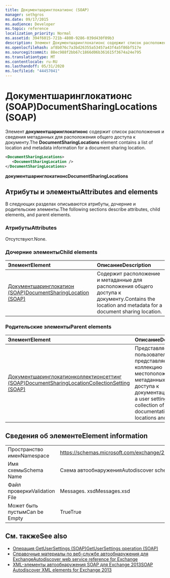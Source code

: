 ```yaml
---
title: Документшаринглокатионс (SOAP)
manager: sethgros
ms.date: 09/17/2015
ms.audience: Developer
ms.topic: reference
localization_priority: Normal
ms.assetid: 394f6015-721b-4800-9286-039d430f09b3
description: Элемент Документшаринглокатионс содержит список расположения и сведения метаданных для расположения общего доступа к документу.
ms.openlocfilehash: af8b076c7a3bd26355a53457a43f4a5f86bf517e
ms.sourcegitcommit: 88ec988f2bb67c1866d06b361615f3674a24e795
ms.translationtype: MT
ms.contentlocale: ru-RU
ms.lasthandoff: 05/31/2020
ms.locfileid: "44457041"
---
```

# <a name="documentsharinglocations-soap"></a><span data-ttu-id="a604d-103">Документшаринглокатионс (SOAP)</span><span class="sxs-lookup"><span data-stu-id="a604d-103">DocumentSharingLocations (SOAP)</span></span>

<span data-ttu-id="a604d-104">Элемент **документшаринглокатионс** содержит список расположения и сведения метаданных для расположения общего доступа к документу.</span><span class="sxs-lookup"><span data-stu-id="a604d-104">The **DocumentSharingLocations** element contains a list of location and metadata information for a document sharing location.</span></span> 
  
```XML
<DocumentSharingLocations>
   <DocumentSharingLocation />
</DocumentSharingLocations>
```

 <span data-ttu-id="a604d-105">**документшаринглокатионс**</span><span class="sxs-lookup"><span data-stu-id="a604d-105">**DocumentSharingLocations**</span></span>
## <a name="attributes-and-elements"></a><span data-ttu-id="a604d-106">Атрибуты и элементы</span><span class="sxs-lookup"><span data-stu-id="a604d-106">Attributes and elements</span></span>

<span data-ttu-id="a604d-107">В следующих разделах описываются атрибуты, дочерние и родительские элементы.</span><span class="sxs-lookup"><span data-stu-id="a604d-107">The following sections describe attributes, child elements, and parent elements.</span></span>
  
### <a name="attributes"></a><span data-ttu-id="a604d-108">Атрибуты</span><span class="sxs-lookup"><span data-stu-id="a604d-108">Attributes</span></span>

<span data-ttu-id="a604d-109">Отсутствуют.</span><span class="sxs-lookup"><span data-stu-id="a604d-109">None.</span></span>
  
### <a name="child-elements"></a><span data-ttu-id="a604d-110">Дочерние элементы</span><span class="sxs-lookup"><span data-stu-id="a604d-110">Child elements</span></span>

|<span data-ttu-id="a604d-111">**Элемент**</span><span class="sxs-lookup"><span data-stu-id="a604d-111">**Element**</span></span>|<span data-ttu-id="a604d-112">**Описание**</span><span class="sxs-lookup"><span data-stu-id="a604d-112">**Description**</span></span>|
|:-----|:-----|
|[<span data-ttu-id="a604d-113">Документшаринглокатион (SOAP)</span><span class="sxs-lookup"><span data-stu-id="a604d-113">DocumentSharingLocation (SOAP)</span></span>](documentsharinglocation-soap.md) <br/> |<span data-ttu-id="a604d-114">Содержит расположение и метаданные для расположения общего доступа к документу.</span><span class="sxs-lookup"><span data-stu-id="a604d-114">Contains the location and metadata for a document sharing location.</span></span>  <br/> |
   
### <a name="parent-elements"></a><span data-ttu-id="a604d-115">Родительские элементы</span><span class="sxs-lookup"><span data-stu-id="a604d-115">Parent elements</span></span>

|<span data-ttu-id="a604d-116">**Элемент**</span><span class="sxs-lookup"><span data-stu-id="a604d-116">**Element**</span></span>|<span data-ttu-id="a604d-117">**Описание**</span><span class="sxs-lookup"><span data-stu-id="a604d-117">**Description**</span></span>|
|:-----|:-----|
|[<span data-ttu-id="a604d-118">Документшаринглокатионколлектионсеттинг (SOAP)</span><span class="sxs-lookup"><span data-stu-id="a604d-118">DocumentSharingLocationCollectionSetting (SOAP)</span></span>](documentsharinglocationcollectionsetting-soap.md) <br/> |<span data-ttu-id="a604d-119">Представляет параметр пользователя, который представляет собой коллекцию местоположений и метаданных общего доступа к документации.</span><span class="sxs-lookup"><span data-stu-id="a604d-119">Represents a user setting that is a collection of documentation sharing locations and metadata.</span></span>  <br/> |
   
## <a name="element-information"></a><span data-ttu-id="a604d-120">Сведения об элементе</span><span class="sxs-lookup"><span data-stu-id="a604d-120">Element information</span></span>

|||
|:-----|:-----|
|<span data-ttu-id="a604d-121">Пространство имен</span><span class="sxs-lookup"><span data-stu-id="a604d-121">Namespace</span></span>  <br/> |https://schemas.microsoft.com/exchange/2010/Autodiscover  <br/> |
|<span data-ttu-id="a604d-122">Имя схемы</span><span class="sxs-lookup"><span data-stu-id="a604d-122">Schema Name</span></span>  <br/> |<span data-ttu-id="a604d-123">Схема автообнаружения</span><span class="sxs-lookup"><span data-stu-id="a604d-123">Autodiscover schema</span></span>  <br/> |
|<span data-ttu-id="a604d-124">Файл проверки</span><span class="sxs-lookup"><span data-stu-id="a604d-124">Validation File</span></span>  <br/> |<span data-ttu-id="a604d-125">Messages. xsd</span><span class="sxs-lookup"><span data-stu-id="a604d-125">Messages.xsd</span></span>  <br/> |
|<span data-ttu-id="a604d-126">Может быть пустым</span><span class="sxs-lookup"><span data-stu-id="a604d-126">Can be Empty</span></span>  <br/> |<span data-ttu-id="a604d-127">True</span><span class="sxs-lookup"><span data-stu-id="a604d-127">True</span></span>  <br/> |
   
## <a name="see-also"></a><span data-ttu-id="a604d-128">См. также</span><span class="sxs-lookup"><span data-stu-id="a604d-128">See also</span></span>

- [<span data-ttu-id="a604d-129">Операция GetUserSettings (SOAP)</span><span class="sxs-lookup"><span data-stu-id="a604d-129">GetUserSettings operation (SOAP)</span></span>](getusersettings-operation-soap.md)
- [<span data-ttu-id="a604d-130">Справочные материалы по веб-службе автообнаружения для Exchange</span><span class="sxs-lookup"><span data-stu-id="a604d-130">Autodiscover web service reference for Exchange</span></span>](autodiscover-web-service-reference-for-exchange.md)
- [<span data-ttu-id="a604d-131">XML-элементы автообнаружения SOAP для Exchange 2013</span><span class="sxs-lookup"><span data-stu-id="a604d-131">SOAP Autodiscover XML elements for Exchange 2013</span></span>](soap-autodiscover-xml-elements-for-exchange-2013.md)

